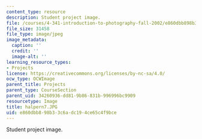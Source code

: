 ```yaml
---
content_type: resource
description: Student project image.
file: /courses/4-341-introduction-to-photography-fall-2002/e860dbb898b33c6adc194ce65c4f9bce_halpern7.JPG
file_size: 31458
file_type: image/jpeg
image_metadata:
  caption: ''
  credit: ''
  image-alt: ''
learning_resource_types:
- Projects
license: https://creativecommons.org/licenses/by-nc-sa/4.0/
ocw_type: OCWImage
parent_title: Projects
parent_type: CourseSection
parent_uid: 34260936-dd81-9b86-831b-996996bc9909
resourcetype: Image
title: halpern7.JPG
uid: e860dbb8-98b3-3c6a-dc19-4ce65c4f9bce
---
```

Student project image.